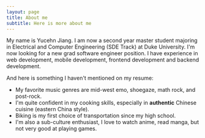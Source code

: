 ```yaml
---
layout: page
title: About me
subtitle: Here is more about me
---
```


My name is Yucehn Jiang. I am now a second year master student majoring in Electrical and Computer Engineering (SDE Track) at Duke University. I'm now looking for a new grad software engineer position. I have experience in web development, mobile development, frontend development and backend development. 

And here is something I haven't mentioned on my resume:

- My favorite music genres are mid-west emo, shoegaze, math rock, and post-rock.
- I'm quite confident in my cooking skills, especially in **authentic** Chinese cuisine (eastern China style).
- Biking is my first choice of transportation since my high school.
- I'm also a sub-culture enthusiast, I love to watch anime, read manga, but not very good at playing games.

<!-- What else do you need? -->

<!-- ### My story

To be honest, I'm having some trouble remembering right now, so why don't you just watch [my movie](https://en.wikipedia.org/wiki/The_Princess_Bride_%28film%29) and it will answer **all** your questions. -->
